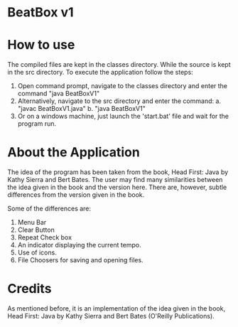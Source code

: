 BeatBox v1
===========

How to use
===========
The compiled files are kept in the classes directory. While the source is kept in the src directory. To execute the application follow the steps:

1. Open command prompt, navigate to the classes directory and enter the command "java BeatBoxV1"
2. Alternatively, navigate to the src directory and enter the command:
	a. "javac BeatBoxV1.java"
	b. "java BeatBoxV1"
3. Or on a windows machine, just launch the 'start.bat' file and wait for the program run.
	
About the Application
======================
The idea of the program has been taken from the book, Head First: Java by Kathy Sierra and Bert Bates. The user may find many similarities between the idea given in the book and the version here. There are, however, subtle differences from the version given in the book.

Some of the differences are: <br/>
1. Menu Bar <br/>
2. Clear Button <br/>
3. Repeat Check box <br/>
4. An indicator displaying the current tempo. <br/>
5. Use of icons. <br/>
6. File Choosers for saving and opening files. <br/>

Credits
========
As mentioned before, it is an implementation of the idea given in the book, Head First: Java by Kathy Sierra and Bert Bates (O'Reilly Publications).